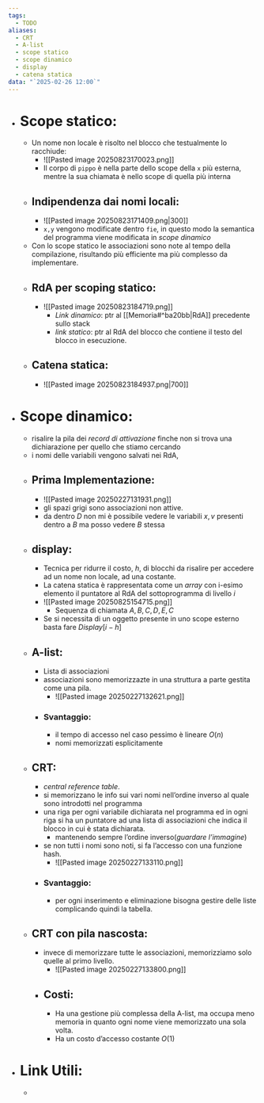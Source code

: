 ```yaml
---
tags:
  - TODO
aliases:
  - CRT
  - A-list
  - scope statico
  - scope dinamico
  - display
  - catena statica
data: "`2025-02-26 12:00`"
---
```

- # Scope statico:
	- Un nome non locale è risolto nel blocco che testualmente lo racchiude:
		- ![[Pasted image 20250823170023.png]]
		- Il corpo di `pippo` è nella parte dello scope della `x` più esterna, mentre la sua chiamata è nello scope di quella più interna
	- ## Indipendenza dai nomi locali:
		- ![[Pasted image 20250823171409.png|300]]
		- `x,y` vengono modificate dentro `fie`, in questo modo la semantica del programma viene modificata in _scope dinamico_
	- Con lo scope statico le associazioni sono note al tempo della compilazione, risultando più efficiente ma più complesso da implementare.
	- ## RdA per scoping statico:
		- ![[Pasted image 20250823184719.png]]
			- _Link dinamico_: ptr al [[Memoria#^ba20bb|RdA]] precedente sullo stack
			- _link statico_: ptr al RdA del blocco che contiene il testo del blocco in esecuzione.
	- ## Catena statica:
		- ![[Pasted image 20250823184937.png|700]]
- # Scope dinamico:
	- risalire la pila dei _record di attivazione_ finche non si trova una dichiarazione per quello che stiamo cercando
	- i nomi delle variabili vengono salvati nei RdA, 
	- ## Prima Implementazione:
		- ![[Pasted image 20250227131931.png]]
		- gli spazi grigi sono associazioni non attive.
		- da dentro $D$ non mi è possibile vedere le variabili $x,v$ presenti dentro a $B$ ma posso vedere $B$ stessa 
	- ## display:
		- Tecnica per ridurre il costo, $h$, di blocchi da risalire per accedere ad un nome non locale, ad una costante.
		- La catena statica è rappresentata come un _array_ con i-esimo elemento il puntatore al RdA del sottoprogramma di livello $i$
		- ![[Pasted image 20250825154715.png]]
			- Sequenza di chiamata $A,B,C,D,E,C$
		- Se si necessita di un oggetto presente in uno scope esterno basta fare $Display[i-h]$
	- ## A-list:
		- Lista di associazioni
		- associazioni sono memorizzazte in una struttura a parte gestita come una pila.
			- ![[Pasted image 20250227132621.png]]
		- ### Svantaggio:
			- il tempo di accesso nel caso pessimo è lineare $O(n)$ 
			- nomi memorizzati esplicitamente
	- ## CRT:
		- _central reference table_.
		- si memorizzano le info sui vari nomi nell’ordine inverso al quale sono introdotti nel programma
		- una riga per ogni variabile dichiarata nel programma ed in ogni riga si ha un puntatore ad una lista di associazioni che indica il blocco in cui è stata dichiarata.
			- mantenendo sempre l’ordine inverso(_guardare l’immagine_)
		- se non tutti i nomi sono noti, si fa l’accesso con una funzione hash.
			- ![[Pasted image 20250227133110.png]]
		- ### Svantaggio:
			- per ogni inserimento e eliminazione bisogna gestire delle liste complicando quindi la tabella.
	- ## CRT con pila nascosta:
		- invece di memorizzare tutte le associazioni, memorizziamo solo quelle al primo livello.
			- ![[Pasted image 20250227133800.png]]
		- ## Costi:
			- Ha una gestione più complessa della A-list, ma occupa meno memoria in quanto ogni nome viene memorizzato una sola volta.
			- Ha un costo d’accesso costante $O(1)$
- # Link Utili:
	- 